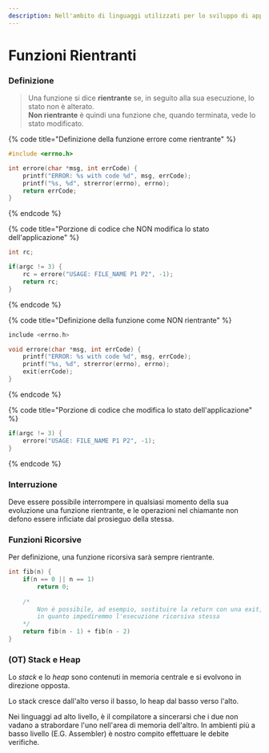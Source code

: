 ```yaml
---
description: Nell'ambito di linguaggi utilizzati per lo sviluppo di applicazioni locali
---
```


# Funzioni Rientranti

### Definizione

> Una funzione si dice **rientrante** se, in seguito alla sua esecuzione, lo stato non è alterato.  
> **Non rientrante** è quindi una funzione che, quando terminata, vede lo stato modificato.

{% code title="Definizione della funzione errore come rientrante" %}
```c
#include <errno.h>

int errore(char *msg, int errCode) {
    printf("ERROR: %s with code %d", msg, errCode);
    printf("%s, %d", strerror(errno), errno);
    return errCode;
}
```
{% endcode %}

{% code title="Porzione di codice che NON modifica lo stato dell\'applicazione" %}
```c
int rc;

if(argc != 3) {
    rc = errore("USAGE: FILE_NAME P1 P2", -1);
    return rc;
}
```
{% endcode %}

{% code title="Definizione della funzione come NON rientrante" %}
```c
include <errno.h>

void errore(char *msg, int errCode) {
    printf("ERROR: %s with code %d", msg, errCode);
    printf("%s, %d", strerror(errno), errno);
    exit(errCode);
}
```
{% endcode %}

{% code title="Porzione di codice che modifica lo stato dell\'applicazione" %}
```c
if(argc != 3) {
    errore("USAGE: FILE_NAME P1 P2", -1);
}
```
{% endcode %}

### Interruzione

Deve essere possibile interrompere in qualsiasi momento della sua evoluzione una funzione rientrante, e le operazioni nel chiamante non defono essere inficiate dal prosieguo della stessa.

### Funzioni Ricorsive

Per definizione, una funzione ricorsiva sarà sempre rientrante.

```c
int fib(n) {
    if(n == 0 || n == 1)
        return 0;
    
    /* 
        Non è possibile, ad esempio, sostituire la return con una exit,
        in quanto impediremmo l'esecuzione ricorsiva stessa
    */
    return fib(n - 1) + fib(n - 2) 
}
```

### \(OT\) Stack e Heap

Lo _stack_ e lo _heap_ sono contenuti in memoria centrale e si evolvono in direzione opposta. 

Lo stack cresce dall'alto verso il basso, lo heap dal basso verso l'alto. 

Nei linguaggi ad alto livello, è il compilatore a sincerarsi che i due non vadano a strabordare l'uno nell'area di memoria dell'altro. In ambienti più a basso livello \(E.G. Assembler\) è nostro compito effettuare le debite verifiche.

